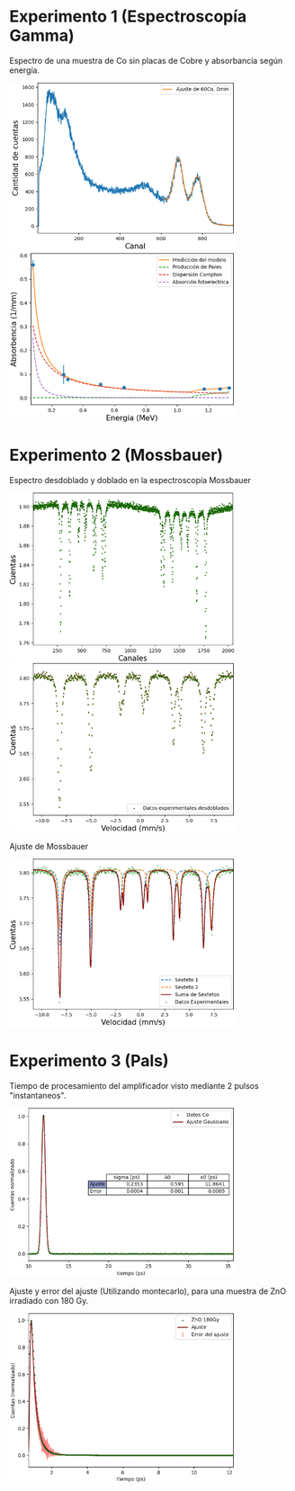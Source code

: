 # Experimento 1 (Espectroscopía Gamma)
Espectro de una muestra de Co sin placas de Cobre y absorbancia según energía.

<img src="Images/Espectro_Co_0.png" width="400">                                                                   <img src="Images/efecto.png" width="400">

# Experimento 2 (Mossbauer)
Espectro desdoblado y doblado en la espectroscopía Mossbauer

<img src="Images/doblado_determinar.png" width="400">            <img src="Images/desdoblado_determinar.png" width="400">

Ajuste de Mossbauer

<img src="Images/Ajuste_Determinar.png" width="400">  

# Experimento 3 (Pals)
Tiempo de procesamiento del amplificador visto mediante 2 pulsos "instantaneos".

<img src="Images/Gaussiana.png" width="400">

Ajuste y error del ajuste (Utilizando montecarlo), para una muestra de ZnO irradiado con 180 Gy.

<img src="Images/Rad180.png" width="400">
